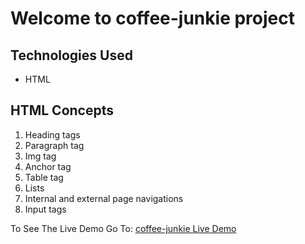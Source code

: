 # Welcome to coffee-junkie project

## Technologies Used
- HTML

## HTML Concepts
1. Heading tags
2. Paragraph tag
3. Img tag
4. Anchor tag
5. Table tag
6. Lists
7. Internal and external page navigations
8. Input tags

To See The Live Demo Go To: [coffee-junkie Live Demo](https://nisarga-nisu.github.io/coffee-junkie/)
